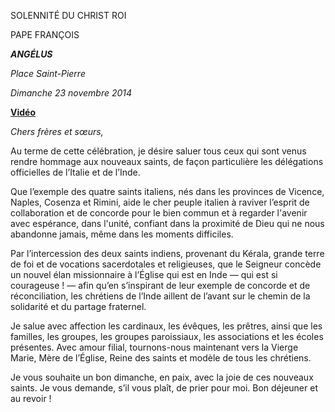 SOLENNITÉ DU CHRIST ROI

PAPE FRANÇOIS

***ANGÉLUS***

*Place Saint-Pierre*

*Dimanche 23 novembre 2014*

**[Vidéo](http://player.rv.va/vaticanplayer.asp?language=it&tic=VA_5FM7QTIO)**

*Chers frères et sœurs,*

Au terme de cette célébration, je désire saluer tous ceux qui sont venus rendre hommage aux nouveaux saints, de façon particulière les délégations officielles de l’Italie et de l’Inde.

Que l’exemple des quatre saints italiens, nés dans les provinces de Vicence, Naples, Cosenza et Rimini, aide le cher peuple italien à raviver l’esprit de collaboration et de concorde pour le bien commun et à regarder l'avenir avec espérance, dans l'unité, confiant dans la proximité de Dieu qui ne nous abandonne jamais, même dans les moments difficiles.

Par l’intercession des deux saints indiens, provenant du Kérala, grande terre de foi et de vocations sacerdotales et religieuses, que le Seigneur concède un nouvel élan missionnaire à l’Église qui est en Inde — qui est si courageuse ! — afin qu’en s’inspirant de leur exemple de concorde et de réconciliation, les chrétiens de l’Inde aillent de l’avant sur le chemin de la solidarité et du partage fraternel.

Je salue avec affection les cardinaux, les évêques, les prêtres, ainsi que les familles, les groupes, les groupes paroissiaux, les associations et les écoles présentes. Avec amour filial, tournons-nous maintenant vers la Vierge Marie, Mère de l’Église, Reine des saints et modèle de tous les chrétiens.

Je vous souhaite un bon dimanche, en paix, avec la joie de ces nouveaux saints. Je vous demande, s’il vous plaît, de prier pour moi. Bon déjeuner et au revoir !